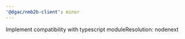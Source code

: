 ```yaml
---
'@dgac/nmb2b-client': minor
---
```


Implement compatibility with typescript moduleResolution: nodenext
